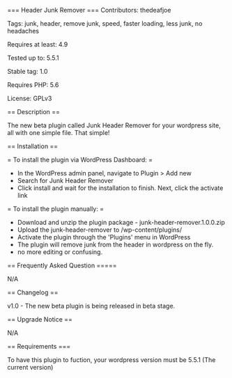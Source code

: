 === Header Junk Remover ===
Contributors: thedeafjoe

Tags: junk, header, remove junk, speed, faster loading, less junk, no headaches

Requires at least: 4.9

Tested up to: 5.5.1

Stable tag: 1.0

Requires PHP: 5.6

License: GPLv3


== Description ==

The new beta plugin called Junk Header Remover for your wordpress site, all with one simple file. That simple!


== Installation ==

= To install the plugin via WordPress Dashboard: =
* In the WordPress admin panel, navigate to Plugin > Add new
* Search for Junk Header Remover
* Click install and wait for the installation to finish. Next, click the activate link

= To install the plugin manually: =
* Download and unzip the plugin package - junk-header-remover.1.0.0.zip
* Upload the junk-header-remover to /wp-content/plugins/
* Activate the plugin through the 'Plugins' menu in WordPress
* The plugin will remove junk from the header in wordpress on the fly. 
* no more editing or confusing.



== Frequently Asked Question =====

N/A 

== Changelog ==

v1.0  - The new beta plugin is being released in beta stage.


== Upgrade Notice ==

N/A

== Requirements ===

To have this plugin to fuction, your wordpress version must be 5.5.1 (The current version)
